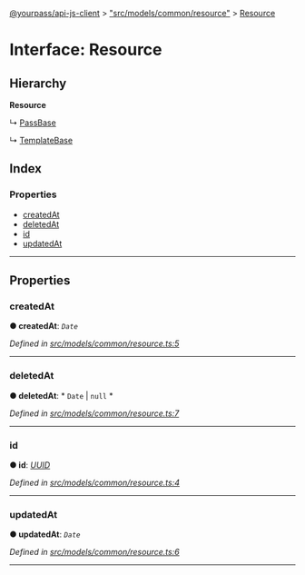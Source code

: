 [@yourpass/api-js-client](../README.md) > ["src/models/common/resource"](../modules/_src_models_common_resource_.md) > [Resource](../interfaces/_src_models_common_resource_.resource.md)

# Interface: Resource

## Hierarchy

**Resource**

↳  [PassBase](_src_models_pass_.passbase.md)

↳  [TemplateBase](_src_models_template_.templatebase.md)

## Index

### Properties

* [createdAt](_src_models_common_resource_.resource.md#createdat)
* [deletedAt](_src_models_common_resource_.resource.md#deletedat)
* [id](_src_models_common_resource_.resource.md#id)
* [updatedAt](_src_models_common_resource_.resource.md#updatedat)

---

## Properties

<a id="createdat"></a>

###  createdAt

**● createdAt**: *`Date`*

*Defined in [src/models/common/resource.ts:5](https://github.com/yourpass/yourpass-api-js-client/blob/b65bebe/src/models/common/resource.ts#L5)*

___
<a id="deletedat"></a>

###  deletedAt

**● deletedAt**: * `Date` &#124; `null`
*

*Defined in [src/models/common/resource.ts:7](https://github.com/yourpass/yourpass-api-js-client/blob/b65bebe/src/models/common/resource.ts#L7)*

___
<a id="id"></a>

###  id

**● id**: *[UUID](../modules/_src_models_common_uuid_.md#uuid)*

*Defined in [src/models/common/resource.ts:4](https://github.com/yourpass/yourpass-api-js-client/blob/b65bebe/src/models/common/resource.ts#L4)*

___
<a id="updatedat"></a>

###  updatedAt

**● updatedAt**: *`Date`*

*Defined in [src/models/common/resource.ts:6](https://github.com/yourpass/yourpass-api-js-client/blob/b65bebe/src/models/common/resource.ts#L6)*

___

